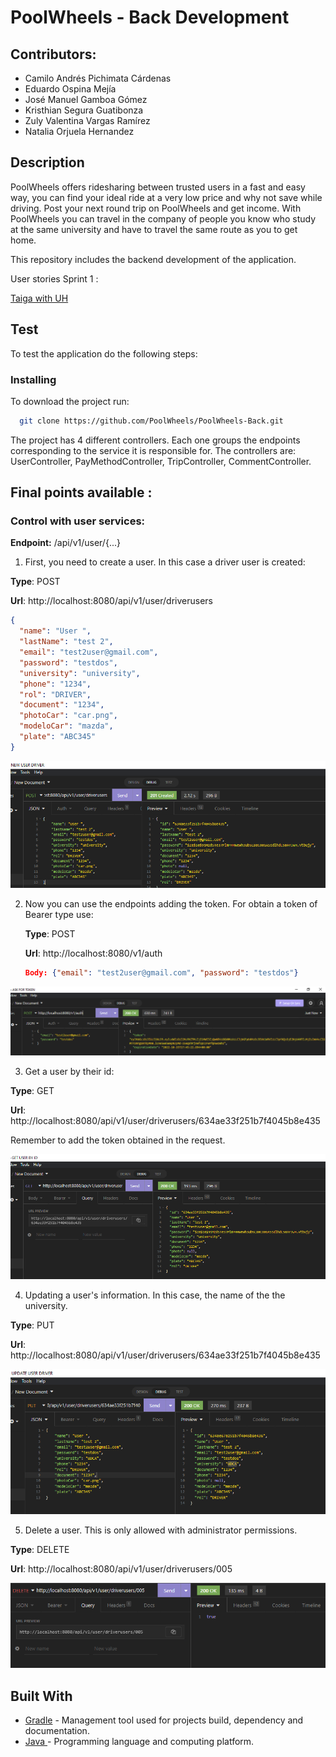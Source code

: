 # PoolWheels - Back Development

## Contributors:

- Camilo Andrés Pichimata Cárdenas
- Eduardo Ospina Mejía
- José Manuel Gamboa Gómez
- Kristhian Segura Guatibonza
- Zuly Valentina Vargas Ramírez
- Natalia Orjuela Hernandez

## Description

PoolWheels offers ridesharing between trusted users in a fast and easy way, you can find your ideal ride at a very low price and why not save while driving.
Post your next round trip on PoolWheels and get income.
With PoolWheels you can travel in the company of people you know who study at the same university and have to travel the same route as you to get home.

This repository includes the backend development of the application.

User stories Sprint 1 :

[Taiga with UH](https://tree.taiga.io/project/zulyvargasr-uniwheels/taskboard/sprint-1-2021)

## Test

To test the application do the following steps:

### Installing

To download the project run:

```bash
  git clone https://github.com/PoolWheels/PoolWheels-Back.git
```

The project has 4 different controllers. Each one groups the endpoints corresponding to the service it is responsible for.
The controllers are: UserController, PayMethodController, TripController, CommentController.

## Final points available :

### Control with user services:

**Endpoint:** /api/v1/user/{...}

1. First, you need to create a user. In this case a driver user is created:

**Type**: POST

**Url**: http://localhost:8080/api/v1/user/driverusers

```json
{
  "name": "User ",
  "lastName": "test 2",
  "email": "test2user@gmail.com",
  "password": "testdos",
  "university": "university",
  "phone": "1234",
  "rol": "DRIVER",
  "document": "1234",
  "photoCar": "car.png",
  "modeloCar": "mazda",
  "plate": "ABC345"
}
```

![createUser](img/createUser.png)

2. Now you can use the endpoints adding the token. For obtain a token of Bearer type use:

   **Type**: POST

   **Url**: http://localhost:8080/v1/auth

   ```json
   Body: {"email": "test2user@gmail.com", "password": "testdos"}
   ```

![token](img/token.png)

3. Get a user by their id:

**Type**: GET

**Url**: http://localhost:8080/api/v1/user/driverusers/634ae33f251b7f4045b8e435

Remember to add the token obtained in the request.

![userID](img/getUserByID.png)

4. Updating a user's information. In this case, the name of the the university.

**Type**: PUT

**Url**: http://localhost:8080/api/v1/user/driverusers/634ae33f251b7f4045b8e435

![DELETE](img/updateUserDriver.png)

5. Delete a user. This is only allowed with administrator permissions.

**Type**: DELETE

**Url**: http://localhost:8080/api/v1/user/driverusers/005

![userDelete](img/deleteUser.png)

## Built With

- [Gradle](https://gradle.org) - Management tool used for projects build, dependency and documentation.
- [Java ](https://www.oracle.com/co/java/technologies/javase/javase-jdk8-downloads.html) - Programming language and computing platform.
